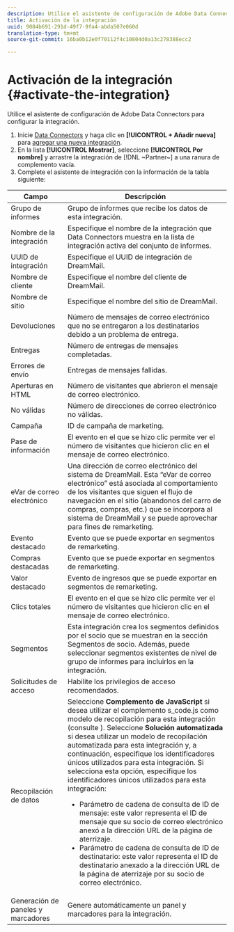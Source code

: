```yaml
---
description: Utilice el asistente de configuración de Adobe Data Connectors para configurar la integración.
title: Activación de la integración
uuid: 9084b691-291d-49f7-9fa4-abda507e060d
translation-type: tm+mt
source-git-commit: 16ba0b12e0f70112f4c10804d0a13c278388ecc2

---
```



# Activación de la integración {#activate-the-integration}

Utilice el asistente de configuración de Adobe Data Connectors para configurar la integración.

1. Inicie [Data Connectors](https://marketing.adobe.com/resources/help/es_ES/genesis/c_overview.html) y haga clic en **[!UICONTROL + Añadir nueva]** para [agregar una nueva integración](https://marketing.adobe.com/resources/help/es_ES/genesis/t_add_integration.html).
1. En la lista **[!UICONTROL Mostrar]**, seleccione **[!UICONTROL Por nombre]** y arrastre la integración de [!DNL ~Partner~] a una ranura de complemento vacía.
1. Complete el asistente de integración con la información de la tabla siguiente:

| Campo | Descripción |
|--- |--- |
| Grupo de informes | Grupo de informes que recibe los datos de esta integración. |
| Nombre de la integración | Especifique el nombre de la integración que Data Connectors muestra en la lista de integración activa del conjunto de informes. |
| UUID de integración | Especifique el UUID de integración de DreamMail. |
| Nombre de cliente | Especifique el nombre del cliente de DreamMail. |
| Nombre de sitio | Especifique el nombre del sitio de DreamMail. |
| Devoluciones | Número de mensajes de correo electrónico que no se entregaron a los destinatarios debido a un problema de entrega. |
| Entregas | Número de entregas de mensajes completadas. |
| Errores de envío | Entregas de mensajes fallidas. |
| Aperturas en HTML | Número de visitantes que abrieron el mensaje de correo electrónico. |
| No válidas | Número de direcciones de correo electrónico no válidas. |
| Campaña | ID de campaña de marketing. |
| Pase de información | El evento en el que se hizo clic permite ver el número de visitantes que hicieron clic en el mensaje de correo electrónico. |
| eVar de correo electrónico | Una dirección de correo electrónico del sistema de DreamMail. Esta “eVar de correo electrónico” está asociada al comportamiento de los visitantes que siguen el flujo de navegación en el sitio (abandonos del carro de compras, compras, etc.) que se incorpora al sistema de DreamMail y se puede aprovechar para fines de remarketing. |
| Evento destacado | Evento que se puede exportar en segmentos de remarketing. |
| Compras destacadas | Evento que se puede exportar en segmentos de remarketing. |
| Valor destacado | Evento de ingresos que se puede exportar en segmentos de remarketing. |
| Clics totales | El evento en el que se hizo clic permite ver el número de visitantes que hicieron clic en el mensaje de correo electrónico. |
| Segmentos | Esta integración crea los segmentos definidos por el socio que se muestran en la sección Segmentos de socio. Además, puede seleccionar segmentos existentes de nivel de grupo de informes para incluirlos en la integración. |
| Solicitudes de acceso | Habilite los privilegios de acceso recomendados. |
| Recopilación de datos | Seleccione **Complemento de JavaScript** si desea utilizar el complemento s_code.js como modelo de recopilación para esta integración (consulte ). Seleccione **Solución automatizada** si desea utilizar un modelo de recopilación automatizada para esta integración y, a continuación, especifique los identificadores únicos utilizados para esta integración. Si selecciona esta opción, especifique los identificadores únicos utilizados para esta integración:<ul><li>Parámetro de cadena de consulta de ID de mensaje: este valor representa el ID de mensaje que su socio de correo electrónico anexó a la dirección URL de la página de aterrizaje.</li><li>Parámetro de cadena de consulta de ID de destinatario: este valor representa el ID de destinatario anexado a la dirección URL de la página de aterrizaje por su socio de correo electrónico.</li></ul> |
| Generación de paneles y marcadores | Genere automáticamente un panel y marcadores para la integración. |
